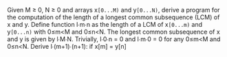 Given M &ge; 0, N &ge; 0 and arrays x`[0...M)` and y`[0...N)`, derive a program for the computation of the length of a longest common subsequence (LCM) of x and y. 
Define function l&#8729;m&#8729;n as the length of a LCM of x`[0...m)` and y`[0...n)` with 0&le;m&lt;M and 0&le;n&lt;N.
The longest common subsequence of x and y is given by l&#8729;M&#8729;N.
Trivially, l&#8729;0&#8729;n = 0 and l&#8729;m&#8729;0 = 0 for any 0&le;m&lt;M and 0&le;n&lt;N.
Derive l&#8729;(m+1)&#8729;(n+1): 
if x\[m\] = y\[n\]

